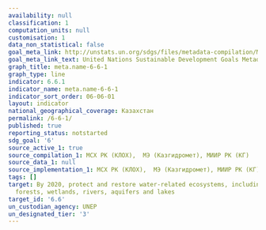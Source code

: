 ```yaml
---
availability: null
classification: 1
computation_units: null
customisation: 1
data_non_statistical: false
goal_meta_link: http://unstats.un.org/sdgs/files/metadata-compilation/Metadata-Goal-6.pdf
goal_meta_link_text: United Nations Sustainable Development Goals Metadata (pdf 428kB)
graph_title: meta.name-6-6-1
graph_type: line
indicator: 6.6.1
indicator_name: meta.name-6-6-1
indicator_sort_order: 06-06-01
layout: indicator
national_geographical_coverage: Казахстан
permalink: /6-6-1/
published: true
reporting_status: notstarted
sdg_goal: '6'
source_active_1: true
source_compilation_1: МСХ РК (КЛОХ),  МЭ (Казгидромет), МИИР РК (КГ)
source_data_1: null
source_implementation_1: МСХ РК (КЛОХ),  МЭ (Казгидромет), МИИР РК (КГ)
tags: []
target: By 2020, protect and restore water-related ecosystems, including mountains,
  forests, wetlands, rivers, aquifers and lakes
target_id: '6.6'
un_custodian_agency: UNEP
un_designated_tier: '3'
---
```

